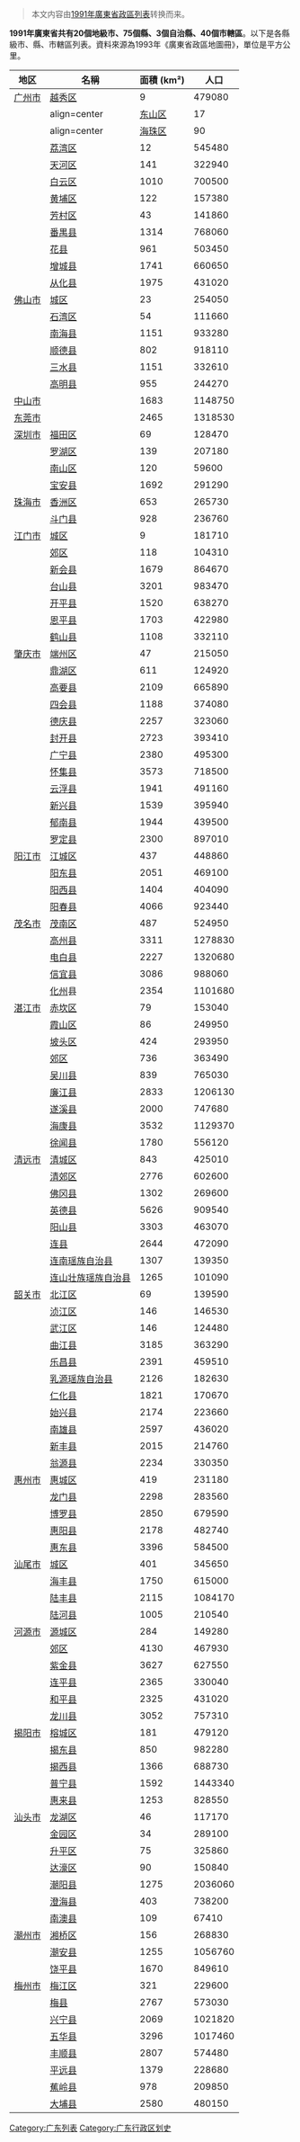 > 本文内容由[1991年廣東省政區列表](https://zh.wikipedia.org/wiki/1991年廣東省政區列表)转换而来。


**1991年廣東省共有20個地級市、75個縣、3個自治縣、40個市轄區**。以下是各縣級市、縣、市轄區列表。資料來源為1993年《廣東省政區地圖冊》，單位是平方公里。

| 地区                                                                        | 名稱                                                  | 面積 (km²) | 人口      |
| ------------------------------------------------------------------------- | --------------------------------------------------- | -------- | ------- |
| [广州市](../Page/广州市.md "wikilink")                                          | [越秀区](https://zh.wikipedia.org/wiki/越秀区 "wikilink") | 9        | 479080  |
| |align=center|[东山区](https://zh.wikipedia.org/wiki/东山区_\(廣州市\) "wikilink") | 17                                                  | 547230   |         |
| |align=center|[海珠区](../Page/海珠区.md "wikilink")                            | 90                                                  | 684890   |         |
|                                                                           | [荔湾区](../Page/荔湾区.md "wikilink")                    | 12       | 545480  |
|                                                                           | [天河区](../Page/天河区.md "wikilink")                    | 141      | 322940  |
|                                                                           | [白云区](https://zh.wikipedia.org/wiki/白云区 "wikilink") | 1010     | 700500  |
|                                                                           | [黄埔区](../Page/黄埔区.md "wikilink")                    | 122      | 157380  |
|                                                                           | [芳村区](../Page/芳村区.md "wikilink")                    | 43       | 141860  |
|                                                                           | [番禺县](../Page/番禺区.md "wikilink")                    | 1314     | 768060  |
|                                                                           | [花县](../Page/花都区.md "wikilink")                     | 961      | 503450  |
|                                                                           | [增城县](https://zh.wikipedia.org/wiki/增城市 "wikilink") | 1741     | 660650  |
|                                                                           | [从化县](https://zh.wikipedia.org/wiki/从化市 "wikilink") | 1975     | 431020  |
| [佛山市](../Page/佛山市.md "wikilink")                                          | [城区](../Page/禅城区.md "wikilink")                     | 23       | 254050  |
|                                                                           | [石湾区](../Page/禅城区.md "wikilink")                    | 54       | 111660  |
|                                                                           | [南海县](../Page/南海区.md "wikilink")                    | 1151     | 933280  |
|                                                                           | [顺德县](../Page/顺德区.md "wikilink")                    | 802      | 918110  |
|                                                                           | [三水县](../Page/三水区.md "wikilink")                    | 1151     | 332610  |
|                                                                           | [高明县](../Page/高明区.md "wikilink")                    | 955      | 244270  |
| [中山市](../Page/中山市.md "wikilink")                                          |                                                     | 1683     | 1148750 |
| [东莞市](../Page/东莞市.md "wikilink")                                          |                                                     | 2465     | 1318530 |
| [深圳市](../Page/深圳市.md "wikilink")                                          | [福田区](../Page/福田区.md "wikilink")                    | 69       | 128470  |
|                                                                           | [罗湖区](https://zh.wikipedia.org/wiki/罗湖区 "wikilink") | 139      | 207180  |
|                                                                           | [南山区](../Page/南山区.md "wikilink")                    | 120      | 59600   |
|                                                                           | [宝安县](../Page/宝安区.md "wikilink")                    | 1692     | 291290  |
| [珠海市](https://zh.wikipedia.org/wiki/珠海市 "wikilink")                       | [香洲区](../Page/香洲区.md "wikilink")                    | 653      | 265730  |
|                                                                           | [斗门县](../Page/斗门区.md "wikilink")                    | 928      | 236760  |
| [江门市](../Page/江门市.md "wikilink")                                          | [城区](../Page/江海区.md "wikilink")                     | 9        | 181710  |
|                                                                           | [郊区](../Page/蓬江区.md "wikilink")                     | 118      | 104310  |
|                                                                           | [新会县](https://zh.wikipedia.org/wiki/新会 "wikilink")  | 1679     | 864670  |
|                                                                           | [台山县](https://zh.wikipedia.org/wiki/台山 "wikilink")  | 3201     | 983470  |
|                                                                           | [开平县](https://zh.wikipedia.org/wiki/开平 "wikilink")  | 1520     | 638270  |
|                                                                           | [恩平县](https://zh.wikipedia.org/wiki/恩平 "wikilink")  | 1703     | 422980  |
|                                                                           | [鹤山县](https://zh.wikipedia.org/wiki/鹤山 "wikilink")  | 1108     | 332110  |
| [肇庆市](../Page/肇庆市.md "wikilink")                                          | [端州区](../Page/端州区.md "wikilink")                    | 47       | 215050  |
|                                                                           | [鼎湖区](https://zh.wikipedia.org/wiki/鼎湖区 "wikilink") | 611      | 124920  |
|                                                                           | [高要县](https://zh.wikipedia.org/wiki/高要 "wikilink")  | 2109     | 665890  |
|                                                                           | [四会县](https://zh.wikipedia.org/wiki/四会 "wikilink")  | 1188     | 374080  |
|                                                                           | [德庆县](../Page/德庆县.md "wikilink")                    | 2257     | 323060  |
|                                                                           | [封开县](../Page/封开县.md "wikilink")                    | 2723     | 393410  |
|                                                                           | [广宁县](../Page/广宁县.md "wikilink")                    | 2380     | 495300  |
|                                                                           | [怀集县](../Page/怀集县.md "wikilink")                    | 3573     | 718500  |
|                                                                           | [云浮县](https://zh.wikipedia.org/wiki/云浮 "wikilink")  | 1941     | 491160  |
|                                                                           | [新兴县](../Page/新兴县.md "wikilink")                    | 1539     | 395940  |
|                                                                           | [郁南县](../Page/郁南县.md "wikilink")                    | 1944     | 439500  |
|                                                                           | [罗定县](https://zh.wikipedia.org/wiki/罗定 "wikilink")  | 2300     | 897010  |
| [阳江市](../Page/阳江市.md "wikilink")                                          | [江城区](https://zh.wikipedia.org/wiki/江城区 "wikilink") | 437      | 448860  |
|                                                                           | [阳东县](https://zh.wikipedia.org/wiki/阳东县 "wikilink") | 2051     | 469100  |
|                                                                           | [阳西县](https://zh.wikipedia.org/wiki/阳西县 "wikilink") | 1404     | 404090  |
|                                                                           | [阳春县](https://zh.wikipedia.org/wiki/阳春 "wikilink")  | 4066     | 923440  |
| [茂名市](../Page/茂名市.md "wikilink")                                          | [茂南区](../Page/茂南区.md "wikilink")                    | 487      | 524950  |
|                                                                           | [高州县](https://zh.wikipedia.org/wiki/高州 "wikilink")  | 3311     | 1278830 |
|                                                                           | [电白县](https://zh.wikipedia.org/wiki/电白县 "wikilink") | 2227     | 1320680 |
|                                                                           | [信宜县](https://zh.wikipedia.org/wiki/信宜 "wikilink")  | 3086     | 988060  |
|                                                                           | [化州](../Page/化州.md "wikilink")县                     | 2354     | 1101680 |
| [湛江市](../Page/湛江市.md "wikilink")                                          | [赤坎区](https://zh.wikipedia.org/wiki/赤坎区 "wikilink") | 79       | 153040  |
|                                                                           | [霞山区](../Page/霞山区.md "wikilink")                    | 86       | 249950  |
|                                                                           | [坡头区](../Page/坡头区.md "wikilink")                    | 424      | 293950  |
|                                                                           | [郊区](https://zh.wikipedia.org/wiki/麻章区 "wikilink")  | 736      | 363490  |
|                                                                           | [吴川县](https://zh.wikipedia.org/wiki/吴川 "wikilink")  | 839      | 765030  |
|                                                                           | [廉江县](https://zh.wikipedia.org/wiki/廉江 "wikilink")  | 2833     | 1206130 |
|                                                                           | [遂溪县](../Page/遂溪县.md "wikilink")                    | 2000     | 747680  |
|                                                                           | [海康县](../Page/雷州市.md "wikilink")                    | 3532     | 1129370 |
|                                                                           | [徐闻县](../Page/徐闻县.md "wikilink")                    | 1780     | 556120  |
| [清远市](../Page/清远市.md "wikilink")                                          | [清城区](../Page/清城区.md "wikilink")                    | 843      | 425010  |
|                                                                           | [清郊区](https://zh.wikipedia.org/wiki/清新县 "wikilink") | 2776     | 602600  |
|                                                                           | [佛冈县](../Page/佛冈县.md "wikilink")                    | 1302     | 269600  |
|                                                                           | [英德县](https://zh.wikipedia.org/wiki/英德 "wikilink")  | 5626     | 909540  |
|                                                                           | [阳山县](../Page/阳山县.md "wikilink")                    | 3303     | 463070  |
|                                                                           | [连县](https://zh.wikipedia.org/wiki/连州 "wikilink")   | 2644     | 472090  |
|                                                                           | [连南瑶族自治县](../Page/连南瑶族自治县.md "wikilink")            | 1307     | 139350  |
|                                                                           | [连山壮族瑶族自治县](../Page/连山壮族瑶族自治县.md "wikilink")        | 1265     | 101090  |
| [韶关市](https://zh.wikipedia.org/wiki/韶关市 "wikilink")                       | [北江区](https://zh.wikipedia.org/wiki/武江区 "wikilink") | 69       | 139590  |
|                                                                           | [浈江区](../Page/浈江区.md "wikilink")                    | 146      | 146530  |
|                                                                           | [武江区](https://zh.wikipedia.org/wiki/武江区 "wikilink") | 146      | 124480  |
|                                                                           | [曲江县](../Page/曲江区.md "wikilink")                    | 3185     | 363290  |
|                                                                           | [乐昌县](https://zh.wikipedia.org/wiki/乐昌 "wikilink")  | 2391     | 459510  |
|                                                                           | [乳源瑶族自治县](../Page/乳源瑶族自治县.md "wikilink")            | 2126     | 182630  |
|                                                                           | [仁化县](../Page/仁化县.md "wikilink")                    | 1821     | 170670  |
|                                                                           | [始兴县](../Page/始兴县.md "wikilink")                    | 2174     | 223660  |
|                                                                           | [南雄县](https://zh.wikipedia.org/wiki/南雄 "wikilink")  | 2597     | 436020  |
|                                                                           | [新丰县](../Page/新丰县.md "wikilink")                    | 2015     | 214760  |
|                                                                           | [翁源县](../Page/翁源县.md "wikilink")                    | 2234     | 330350  |
| [惠州市](../Page/惠州市.md "wikilink")                                          | [惠城区](../Page/惠城区.md "wikilink")                    | 419      | 231180  |
|                                                                           | [龙门县](../Page/龙门县.md "wikilink")                    | 2298     | 283560  |
|                                                                           | [博罗县](../Page/博罗县.md "wikilink")                    | 2850     | 679590  |
|                                                                           | [惠阳县](https://zh.wikipedia.org/wiki/惠阳 "wikilink")  | 2178     | 482740  |
|                                                                           | [惠东县](../Page/惠东县.md "wikilink")                    | 3396     | 584500  |
| [汕尾市](../Page/汕尾市.md "wikilink")                                          | [城区](../Page/城区_\(汕尾市\).md "wikilink")              | 401      | 345650  |
|                                                                           | [海丰县](../Page/海丰县.md "wikilink")                    | 1750     | 615000  |
|                                                                           | [陆丰县](https://zh.wikipedia.org/wiki/陆丰 "wikilink")  | 2115     | 1084170 |
|                                                                           | [陆河县](../Page/陆河县.md "wikilink")                    | 1005     | 210540  |
| [河源市](../Page/河源市.md "wikilink")                                          | [源城区](../Page/源城区.md "wikilink")                    | 284      | 149280  |
|                                                                           | [郊区](../Page/东源县.md "wikilink")                     | 4130     | 467930  |
|                                                                           | [紫金县](../Page/紫金县.md "wikilink")                    | 3627     | 627550  |
|                                                                           | [连平县](../Page/连平县.md "wikilink")                    | 2365     | 330040  |
|                                                                           | [和平县](../Page/和平县.md "wikilink")                    | 2325     | 431020  |
|                                                                           | [龙川县](../Page/龙川县.md "wikilink")                    | 3052     | 757310  |
| [揭阳市](../Page/揭阳市.md "wikilink")                                          | [榕城区](../Page/榕城区.md "wikilink")                    | 181      | 479120  |
|                                                                           | [揭东县](https://zh.wikipedia.org/wiki/揭东县 "wikilink") | 850      | 982280  |
|                                                                           | [揭西县](../Page/揭西县.md "wikilink")                    | 1366     | 688730  |
|                                                                           | [普宁县](https://zh.wikipedia.org/wiki/普宁 "wikilink")  | 1592     | 1443340 |
|                                                                           | [惠来县](../Page/惠来县.md "wikilink")                    | 1253     | 828550  |
| [汕头市](../Page/汕头市.md "wikilink")                                          | [龙湖区](../Page/龙湖区.md "wikilink")                    | 46       | 117170  |
|                                                                           | [金园区](../Page/金平区.md "wikilink")                    | 34       | 289100  |
|                                                                           | [升平区](../Page/金平区.md "wikilink")                    | 75       | 325860  |
|                                                                           | [达濠区](../Page/濠江区.md "wikilink")                    | 90       | 150840  |
|                                                                           | [潮阳县](../Page/潮阳区.md "wikilink")                    | 1275     | 2036060 |
|                                                                           | [澄海县](../Page/澄海区.md "wikilink")                    | 403      | 738200  |
|                                                                           | [南澳县](../Page/南澳县.md "wikilink")                    | 109      | 67410   |
| [潮州市](../Page/潮州市.md "wikilink")                                          | [湘桥区](../Page/湘桥区.md "wikilink")                    | 156      | 268830  |
|                                                                           | [潮安县](https://zh.wikipedia.org/wiki/潮安县 "wikilink") | 1255     | 1056760 |
|                                                                           | [饶平县](../Page/饶平县.md "wikilink")                    | 1670     | 849610  |
| [梅州市](../Page/梅州市.md "wikilink")                                          | [梅江区](../Page/梅江区.md "wikilink")                    | 321      | 229600  |
|                                                                           | [梅县](https://zh.wikipedia.org/wiki/梅县 "wikilink")   | 2767     | 573030  |
|                                                                           | [兴宁县](https://zh.wikipedia.org/wiki/兴宁 "wikilink")  | 2069     | 1021820 |
|                                                                           | [五华县](../Page/五华县.md "wikilink")                    | 3296     | 1017460 |
|                                                                           | [丰顺县](../Page/丰顺县.md "wikilink")                    | 2807     | 574480  |
|                                                                           | [平远县](../Page/平远县.md "wikilink")                    | 1379     | 228680  |
|                                                                           | [蕉岭县](../Page/蕉岭县.md "wikilink")                    | 978      | 209850  |
|                                                                           | [大埔县](../Page/大埔县.md "wikilink")                    | 2580     | 480150  |

[Category:广东列表](https://zh.wikipedia.org/wiki/Category:广东列表 "wikilink") [Category:广东行政区划史](https://zh.wikipedia.org/wiki/Category:广东行政区划史 "wikilink")